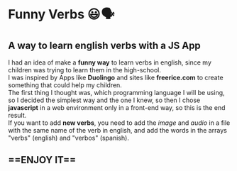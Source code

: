 # Funny Verbs 😃 🗣️ 
## A way to learn english verbs with a JS App

I had an idea of make a __funny way__ to learn verbs in english, since my children was trying to learn them in the high-school.
<br />
I was inspired by Apps like __Duolingo__ and sites like __freerice.com__ to create something that could help my children.
<br />
The first thing I thought was, which programming language I will be using, so I decided the simplest way and the one I knew, so then I chose __javascript__ in a web environment only in a front-end way, so this is the end result.
<br />
If you want to add __new verbs__, you need to add the _image_ and _audio_ in a file with the same name of the verb in english, and add the words in the arrays "verbs" (english) and "verbos" (spanish).

## ==ENJOY IT==


